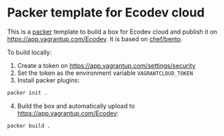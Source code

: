 # Packer template for Ecodev cloud

This is a [packer](https://www.packer.io/) template to build a box for Ecodev cloud and publish it on
https://app.vagrantup.com/Ecodev. It is based on [chef/bento](https://github.com/chef/bento).

To build locally:

1. Create a token on https://app.vagrantup.com/settings/security
2. Set the token as the environment variable `VAGRANTCLOUD_TOKEN`
3. Install packer plugins:
```sh
packer init .
```
4. Build the box and automatically upload to https://app.vagrantup.com/Ecodev:
```sh
packer build .
```
